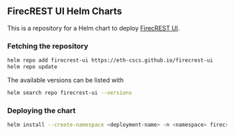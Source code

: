 ## FirecREST UI Helm Charts

This is a repository for a Helm chart to deploy [FirecREST UI](https://github.com/eth-cscs/firecrest-ui).

### Fetching the repository

```bash
helm repo add firecrest-ui https://eth-cscs.github.io/firecrest-ui
helm repo update
```

The available versions can be listed with

```bash
helm search repo firecrest-ui --versions
```

### Deploying the chart

```bash
helm install --create-namespace <deployment-name> -n <namespace> firecrest-ui --values values.yaml
```
